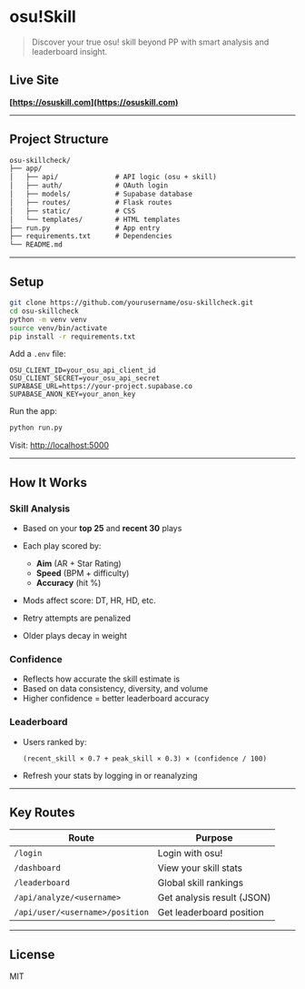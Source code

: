 # osu!Skill

> Discover your true osu! skill beyond PP with smart analysis and leaderboard insight.

## Live Site

**[https://osuskill.com](https://osuskill.com)**

---

## Project Structure

```txt
osu-skillcheck/
├── app/
│   ├── api/              # API logic (osu + skill)
│   ├── auth/             # OAuth login
│   ├── models/           # Supabase database
│   ├── routes/           # Flask routes
│   ├── static/           # CSS
│   └── templates/        # HTML templates
├── run.py                # App entry
├── requirements.txt      # Dependencies
└── README.md
```

---

## Setup

```bash
git clone https://github.com/yourusername/osu-skillcheck.git
cd osu-skillcheck
python -m venv venv
source venv/bin/activate
pip install -r requirements.txt
```

Add a `.env` file:

```env
OSU_CLIENT_ID=your_osu_api_client_id
OSU_CLIENT_SECRET=your_osu_api_secret
SUPABASE_URL=https://your-project.supabase.co
SUPABASE_ANON_KEY=your_anon_key
```

Run the app:

```bash
python run.py
```

Visit: [http://localhost:5000](http://localhost:5000)

---

## How It Works

### Skill Analysis

* Based on your **top 25** and **recent 30** plays
* Each play scored by:

  * **Aim** (AR + Star Rating)
  * **Speed** (BPM + difficulty)
  * **Accuracy** (hit %)
* Mods affect score: DT, HR, HD, etc.
* Retry attempts are penalized
* Older plays decay in weight

### Confidence

* Reflects how accurate the skill estimate is
* Based on data consistency, diversity, and volume
* Higher confidence = better leaderboard accuracy

### Leaderboard

* Users ranked by:

  ```
  (recent_skill × 0.7 + peak_skill × 0.3) × (confidence / 100)
  ```
* Refresh your stats by logging in or reanalyzing

---

## Key Routes

| Route                           | Purpose                    |
| ------------------------------- | -------------------------- |
| `/login`                        | Login with osu!            |
| `/dashboard`                    | View your skill stats      |
| `/leaderboard`                  | Global skill rankings      |
| `/api/analyze/<username>`       | Get analysis result (JSON) |
| `/api/user/<username>/position` | Get leaderboard position   |

---

## License

MIT
